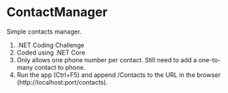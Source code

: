 # ContactManager
Simple contacts manager. 

1. .NET Coding Challenge
2. Coded using .NET Core
3. Only allows one phone number per contact. Still need to add a one-to-many contact to phone.
4. Run the app (Ctrl+F5) and append /Contacts to the URL in the browser (http://localhost:port/contacts).

